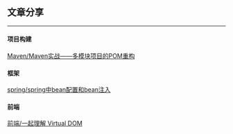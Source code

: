 ## 文章分享

---

#### 项目构建

[Maven/Maven实战——多模块项目的POM重构][1]


#### 框架

[spring/spring中bean配置和bean注入][2]

#### 前端
 [前端/一起理解 Virtual DOM][3]




[1]: http://www.infoq.com/cn/news/2011/01/xxb-maven-3-pom-refactoring
[2]: https://www.cnblogs.com/wuchanming/p/5426746.html#undefined
[3]: https://www.jianshu.com/p/bef1c1ee5a0e
